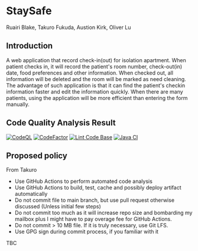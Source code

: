 # StaySafe
Ruairi Blake, Takuro Fukuda, Austion Kirk, Oliver Lu

## Introduction
A web application that record check-in(out) for isolation apartment. When patient checks in, it will record the patient's room number, check-out(in) date, food preferences and other information. When checked out, all information will be deleted and the room will be marked as need cleaning. The advantage of such application is that it can find the patient's checkin information faster and edit the information quickly. When there are many patients, using the application will be more efficient than entering the form manually. 


## Code Quality Analysis Result
[![CodeQL](https://github.com/ftkro/StaySafe/actions/workflows/codeql-analysis.yml/badge.svg)](https://github.com/ftkro/StaySafe/actions/workflows/codeql-analysis.yml)
[![CodeFactor](https://www.codefactor.io/repository/github/ftkro/staysafe/badge)](https://www.codefactor.io/repository/github/ftkro/staysafe)
[![Lint Code Base](https://github.com/ftkro/StaySafe/actions/workflows/superlinter.yml/badge.svg)](https://github.com/ftkro/StaySafe/actions/workflows/superlinter.yml)
[![Java CI](https://github.com/ftkro/StaySafe/actions/workflows/maven.yml/badge.svg)](https://github.com/ftkro/StaySafe/actions/workflows/maven.yml)
## Proposed policy
From Takuro
- Use GitHub Actions to perform automated code analysis
- Use GitHub Actions to build, test, cache and possibly deploy artifact automatically
- Do not commit file to main branch, but use pull request otherwise discussed (Unless initial few steps)
- Do not commit too much as it will increase repo size and bombarding my mailbox plus I might have to pay overage fee for GitHub Actions.
- Do not commit > 10 MB file. If it is truly necessary, use Git LFS.
- Use GPG sign during commit process, if you familiar with it

TBC
